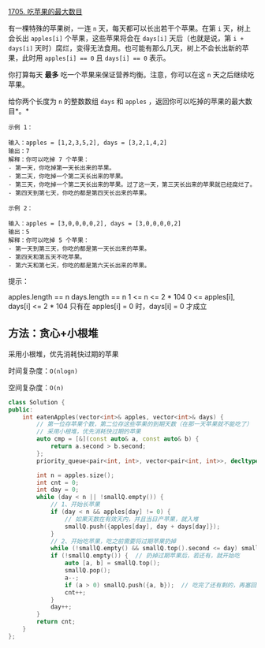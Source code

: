 [1705. 吃苹果的最大数目](https://leetcode-cn.com/problems/maximum-number-of-eaten-apples/)

有一棵特殊的苹果树，一连 `n` 天，每天都可以长出若干个苹果。在第 `i` 天，树上会长出 `apples[i]` 个苹果，这些苹果将会在 `days[i]` 天后（也就是说，第 `i + days[i]` 天时）腐烂，变得无法食用。也可能有那么几天，树上不会长出新的苹果，此时用 `apples[i] == 0` 且 `days[i] == 0` 表示。

你打算每天 **最多** 吃一个苹果来保证营养均衡。注意，你可以在这 `n` 天之后继续吃苹果。

给你两个长度为 `n` 的整数数组 `days` 和 `apples` ，返回你可以吃掉的苹果的最大数目*。*

```
示例 1：

输入：apples = [1,2,3,5,2], days = [3,2,1,4,2]
输出：7
解释：你可以吃掉 7 个苹果：
- 第一天，你吃掉第一天长出来的苹果。
- 第二天，你吃掉一个第二天长出来的苹果。
- 第三天，你吃掉一个第二天长出来的苹果。过了这一天，第三天长出来的苹果就已经腐烂了。
- 第四天到第七天，你吃的都是第四天长出来的苹果。

示例 2：

输入：apples = [3,0,0,0,0,2], days = [3,0,0,0,0,2]
输出：5
解释：你可以吃掉 5 个苹果：
- 第一天到第三天，你吃的都是第一天长出来的苹果。
- 第四天和第五天不吃苹果。
- 第六天和第七天，你吃的都是第六天长出来的苹果。

```

提示：

apples.length == n
days.length == n
1 <= n <= 2 * 104
0 <= apples[i], days[i] <= 2 * 104
只有在 apples[i] = 0 时，days[i] = 0 才成立

## 方法：贪心+小根堆

采用小根堆，优先消耗快过期的苹果

时间复杂度：`O(nlogn)`

空间复杂度：`O(n)`

```cpp
class Solution {
public:
    int eatenApples(vector<int>& apples, vector<int>& days) {
        // 第一位存苹果个数，第二位存这些苹果的到期天数（在那一天苹果就不能吃了）
        // 采用小根堆，优先消耗快过期的苹果
        auto cmp = [&](const auto& a, const auto& b) {
            return a.second > b.second;
        };
        priority_queue<pair<int, int>, vector<pair<int, int>>, decltype(cmp)> smallQ(cmp);

        int n = apples.size();
        int cnt = 0;
        int day = 0;
        while (day < n || !smallQ.empty()) {
            // 1、开始长苹果
            if (day < n && apples[day] != 0) {
                // 如果天数在有效天内，并且当日产苹果，就入堆
                smallQ.push({apples[day], day + days[day]});
            }
            // 2、开始吃苹果，吃之前需要将过期苹果扔掉
            while (!smallQ.empty() && smallQ.top().second <= day) smallQ.pop();
            if (!smallQ.empty()) {  // 扔掉过期苹果后，若还有，就开始吃
                auto [a, b] = smallQ.top();
                smallQ.pop();
                a--;
                if (a > 0) smallQ.push({a, b});  // 吃完了还有剩的，再塞回去
                cnt++;
            }
            day++;
        }
        return cnt;
    }
};
```

